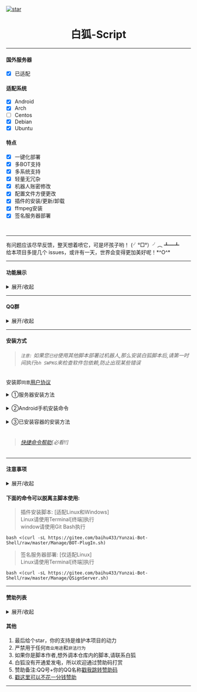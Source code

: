 <a href='https://gitee.com/baihu433/Yunzai-Bot-Shell/stargazers'><img src='https://gitee.com/baihu433/Yunzai-Bot-Shell/badge/star.svg?theme=dark' alt='star'></img></a>
<h1 align="center">白狐-Script</h1>
<hr/>

#### 国外服务器

- [x] 已适配

#### 适配系统
- [x] Android
- [x] Arch
- [ ] Centos
- [x] Debian
- [x] Ubuntu

#### 特点
- [x] 一键化部署
- [x] 多BOT支持
- [x] 多系统支持
- [x] 轻量无冗杂
- [x] 机器人账密修改
- [x] 配置文件方便更改
- [x] 插件的安装/更新/卸载
- [x] ffmpeg安装
- [x] 签名服务器部署

<br>
<hr/>

<p>有问题应该尽早反馈，整天想着喷它，可是坏孩子哟！ (╯°□°）╯︵ ┻━┻<br>
给本项目多提几个 issues，或许有一天，世界会变得更加美好呢！*^O^* </p>

<hr/>

#### 功能展示

<details markdown='1'><summary>展开/收起</summary>

![展示1](https://gitee.com/baihu433/Yunzai-Bot-Shell/raw/master/img/展示1.jpg)

![展示2](https://gitee.com/baihu433/Yunzai-Bot-Shell/raw/master/img/展示2.jpg)

</details>
<hr/>

#### QQ群

<details markdown='1'><summary>展开/收起</summary>

[戳我跳转QQ(大佬群)(①群)](http://qm.qq.com/cgi-bin/qm/qr?_wv=1027&k=WtGelvZbOVQ4yYYZswm9ZZ5kPHkD4H8o&authKey=xz1zyGxWG7bz5X%2BgvWunX9qGUsUq%2BDomb4p02FqXIuqXd8hoxTYvdCZozBzLeFOf&noverify=0&group_code=705226976)

[戳我跳转QQ(新手群)(②群)](http://qm.qq.com/cgi-bin/qm/qr?_wv=1027&k=ttH53_Pw6dBkbBimPfEq1M8LdwvNwOeZ&authKey=BUwoqpgofF27nTz4M6JJ4UPvgv3iFcDzl3Po0PgsQf36oxFT6Xch7DbJ4U24s%2BFn&noverify=0&group_code=596660282)

[戳我跳转QQ(专小白群)(③群)](http://qm.qq.com/cgi-bin/qm/qr?_wv=1027&k=KxKeK3PMw8i_ql3NH-m_iOfpU1nMkLIz&authKey=zaKN%2BeWsFWbPq6zXgwKNdN%2BSjLH1YSQRo9edHq4T%2B5R7LcG8eHSCQdNfsC%2FhBtKk&noverify=0&group_code=879718035)

</details>
<hr>

#### 安装方式

> ###### `注意:` 如果您`已经`使用其他脚本部署过机器人,那么安装白狐脚本后,请第一时间执行`bh SWPKG`来检查软件包依赖,防止出现某些错误

安装即`同意`[用户协议](https://gitee.com/baihu433/Yunzai-Bot-Shell/blob/master/Manage/用户协议.txt)

<details markdown='1'><summary>①服务器安装方法</summary>

##### 服务器安装命令

```
su
```

```
bash <(curl -sL https://gitee.com/baihu433/Yunzai-Bot-Shell/raw/master/install.sh)
```

</details>
<br/>
<details markdown='1'><summary>②Android手机安装命令</summary>

##### 安卓手机

 ###### 按照此文档部署
>[部署文档地址](https://gitee.com/baihu433/Yunzai-Bot-Shell/blob/master/Markdown/Tmoe.md)
>[文件管理文档地址](https://gitee.com/baihu433/Yunzai-Bot-Shell/blob/master/Markdown/MT-Termux.md)

</details>
<br/>
<details markdown='1'><summary>③已安装容器的安装方法</summary>

##### 已安装容器
###### 注意:除非您知道您在干什么,否则请不要使用该项!!!

```
bash <(curl -sL https://gitee.com/baihu433/Yunzai-Bot-Shell/raw/master/install.sh)
```

</details>
<br>

> ###### [快捷命令帮助](https://gitee.com/baihu433/Yunzai-Bot-Shell/blob/master/wiki.md)[必看!!]

<hr>

#### 注意事项

<details markdown='1'><summary>展开/收起</summary>

>打开白狐脚本的命令
```
bh
```
>获取白狐脚本帮助的命令
```
bh help
```
>修复白狐脚本打不开的命令
```
bash <(curl -sL https://gitee.com/baihu433/Yunzai-Bot-Shell/raw/master/install.sh)
```
>删除白狐脚本的命令
```
rm /usr/local/bin/bh
```

</details>

#### 下面的命令可以脱离主脚本使用:

>插件安装脚本: [适配Linux和Windows]<br>
>Linux请使用Terminal[终端]执行<br>window请使用Git Bash执行
```
bash <(curl -sL https://gitee.com/baihu433/Yunzai-Bot-Shell/raw/master/Manage/BOT-PlugIn.sh)
```
>签名服务器部署: [仅适配Linux]<br>
>Linux请使用Terminal[终端]执行
```
bash <(curl -sL https://gitee.com/baihu433/Yunzai-Bot-Shell/raw/master/Manage/QSignServer.sh)
```

<hr/>

#### 赞助列表

<details markdown='1'><summary>展开/收起</summary>

>说明:赞助之后，找不到人的，均使用`好心人`代替<br>同时，请备注您希望出现在赞助名单上的名字的名字

| 名称 | 金额 |
|----|----|
|倾渊|<strong>`100`</strong>元|<br>
|希亚|<strong>`50`</strong>元|<br>
|jackson|<strong>`66`</strong>元|<br>
|小云睡大觉|<strong>`45`</strong>元|<br>
|汾阳|<strong>30</strong>元|<br>
|笙凉|<strong>20</strong>元|<br>
|╲ゝ丶瞳少|<strong>20</strong>元|<br>
|小吉祥草王|<strong>20</strong>元|<br>
|慕言|<strong>19.05</strong>元|<br>
|木西|<strong>15</strong>元|<br>
|摸鱼梦|13.5元|
|小伟|10元|
|好耶|10元|
|千|10元|
|彭于晏|10元|
|蛇蛇天下第一|9.99元|
|鱼|8.66元|
|(ᗜ ˰ ᗜ)|7.67元|
|某个萌新的赞助|6.66元|
|纳西妲|6元|
|刻晴|6元|
|冷风|6元|
|怣忈|6元|
|胡桃快来吧！|5.4元|
|晓彬残月|5.21元|
|丶基控Q | 5.2元|
|玩云崽死路一条|5元|
|末世星史莱姆|5元|
|夜|5元|
|   |5元|
|受不了了|5元|
|三水|5元
|猫耳傲娇小刻晴|3元|
|梦铃星柠|2.5元|
|远走高飞|2.5元|
|小白|2.1元|
|好心人|2元|
|想白佬的第N天|1.68元|
|焦糖白茶.很吉利喵~|1.23元|
|気|1.1元|
|汐鸢|1元|
|承影|1元|
|百草(白狐准新郎)|0.52元|
|宵宫|0.4元|
|こんにちは|0.1元|
感谢老板 喵~

</details>

#### 其他

1. 最后给个star，你的支持是维护本项目的动力<br>
2. 严禁用于任何`商业用途`和`非法行为`<br>
3. 如果你是脚本作者,想外调本仓库内的脚本,请联系白狐<br>
4. 白狐没有开通爱发电，所以欢迎通过赞助码打赏<br>
5. 赞助备注:QQ号+你的QQ名称[戳我跳转赞助码](https://gitee.com/baihu433/Yunzai-Bot-Shell/blob/master/img/赞助码.jpg)<br>
6. [戳这里可以不花一分钱赞助](https://gitee.com/baihu433/Yunzai-Bot-Shell/blob/master/Markdown/sponsor.md)<br>
<hr>